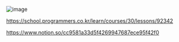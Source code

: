 ![image](https://user-images.githubusercontent.com/84365977/193604653-1f33831f-4b1a-4273-934a-fecf03af6a63.png)

https://school.programmers.co.kr/learn/courses/30/lessons/92342

https://www.notion.so/cc9581a33d5f4269947687ece95f42f0

